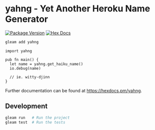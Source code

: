 # yahng - Yet Another Heroku Name Generator
[![Package Version](https://img.shields.io/hexpm/v/yahng)](https://hex.pm/packages/yahng)
[![Hex Docs](https://img.shields.io/badge/hex-docs-ffaff3)](https://hexdocs.pm/yahng/)

```sh
gleam add yahng
```
```gleam
import yahng

pub fn main() {
  let name = yahng.get_haiku_name()
  io.debug(name)

  // ie. witty-djinn
}
```

Further documentation can be found at <https://hexdocs.pm/yahng>.

## Development

```sh
gleam run   # Run the project
gleam test  # Run the tests
```
